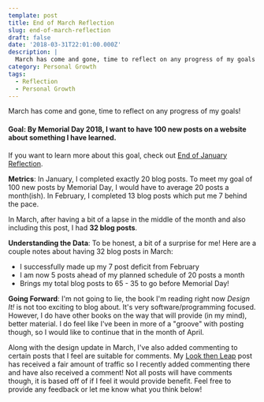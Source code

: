 ```yaml
---
template: post
title: End of March Reflection
slug: end-of-march-reflection
draft: false
date: '2018-03-31T22:01:00.000Z'
description: |
  March has come and gone, time to reflect on any progress of my goals!
category: Personal Growth
tags:
  - Reflection
  - Personal Growth
---
```


March has come and gone, time to reflect on any progress of my goals!

#### Goal: By Memorial Day 2018, I want to have 100 new posts on a website about something I have learned.

If you want to learn more about this goal, check out [End of January Reflection](/2018/01/31/z-month-1-recap.html).

**Metrics**: In January, I completed exactly 20 blog posts. To meet my goal of 100 new posts by Memorial Day, I would have to average 20 posts a month(ish). In February, I completed 13 blog posts which put me 7 behind the pace.

In March, after having a bit of a lapse in the middle of the month and also including this post, I had **32 blog posts**.

**Understanding the Data**: To be honest, a bit of a surprise for me! Here are a couple notes about having 32 blog posts in March:

- I successfully made up my 7 post deficit from February
- I am now 5 posts ahead of my planned schedule of 20 posts a month
- Brings my total blog posts to 65 - 35 to go before Memorial Day!

**Going Forward**: I'm not going to lie, the book I'm reading right now *Design It!* is not too exciting to blog about. It's very software/programming focused. However, I do have other books on the way that will provide (in my mind), better material. I do feel like I've been in more of a "groove" with posting though, so I would like to continue that in the month of April.

Along with the design update in March, I've also added commenting to certain posts that I feel are suitable for comments. My [Look then Leap](/2018/01/09/look-then-leap) post has received a fair amount of traffic so I recently added commenting there and have also received a comment! Not all posts will have comments though, it is based off of if I feel it would provide benefit. Feel free to provide any feedback or let me know what you think below!

